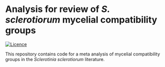 # Analysis for review of *S. sclerotiorum* mycelial compatibility groups

[![Licence](https://img.shields.io/github/license/mashape/apistatus.svg)](http://choosealicense.com/licenses/mit/)

This repository contains code for a meta analysis of mycelial compatibility
groups in the *Sclerotinia sclerotiorum* literature. 